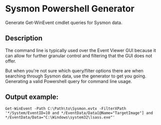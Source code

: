 # Sysmon Powershell Generator
Generate Get-WinEvent cmdlet queries for Sysmon data. 

## Description
The command line is typically used over the Event Viewer GUI because it can allow for further granular control and filtering that the GUI does not offer.

But when you're not sure which query/filter options there are when searching through Sysmon data, use the generator to get you going.
Generating a valid Powershell query for command line usage.

## Output example:
`Get-WinEvent -Path C:\Path\to\Sysmon.evtx -FilterXPath '*/System/EventID=10 and */EventData/Data[@Name="TargetImage"] and */EventData/Data="C:\Windows\system32\lsass.exe"'`
